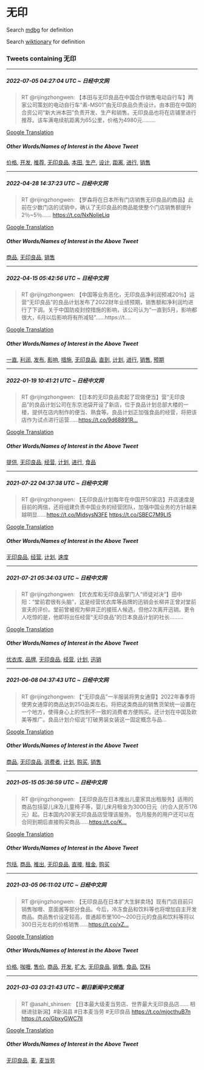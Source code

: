 # 无印

Search [mdbg](https://www.mdbg.net/chinese/dictionary?page=worddict&wdrst=0&wdqb=无印) for definition

Search [wiktionary](https://en.wiktionary.org/wiki/无印) for definition

### Tweets containing 无印

___
##### 2022-07-05 04:27:04 UTC ~ 日经中文网
> RT @rijingzhongwen: 【本田与无印良品在中国合作销售电动自行车】两家公司策划的电动自行车“素-MS01”由无印良品负责设计。由本田在中国的合资公司“新大洲本田”负责开发、生产和销售。无印良品也将在店铺里进行推荐。该车满电续航距离为65公里，价格为4980元………

[Google Translation](https://translate.google.com/?hi=en&tab=TT&sl=zh-CN&tl=en&op=translate&text=RT+%40rijingzhongwen%3A+%E3%80%90%E6%9C%AC%E7%94%B0%E4%B8%8E%E6%97%A0%E5%8D%B0%E8%89%AF%E5%93%81%E5%9C%A8%E4%B8%AD%E5%9B%BD%E5%90%88%E4%BD%9C%E9%94%80%E5%94%AE%E7%94%B5%E5%8A%A8%E8%87%AA%E8%A1%8C%E8%BD%A6%E3%80%91%E4%B8%A4%E5%AE%B6%E5%85%AC%E5%8F%B8%E7%AD%96%E5%88%92%E7%9A%84%E7%94%B5%E5%8A%A8%E8%87%AA%E8%A1%8C%E8%BD%A6%E2%80%9C%E7%B4%A0-MS01%E2%80%9D%E7%94%B1%E6%97%A0%E5%8D%B0%E8%89%AF%E5%93%81%E8%B4%9F%E8%B4%A3%E8%AE%BE%E8%AE%A1%E3%80%82%E7%94%B1%E6%9C%AC%E7%94%B0%E5%9C%A8%E4%B8%AD%E5%9B%BD%E7%9A%84%E5%90%88%E8%B5%84%E5%85%AC%E5%8F%B8%E2%80%9C%E6%96%B0%E5%A4%A7%E6%B4%B2%E6%9C%AC%E7%94%B0%E2%80%9D%E8%B4%9F%E8%B4%A3%E5%BC%80%E5%8F%91%E3%80%81%E7%94%9F%E4%BA%A7%E5%92%8C%E9%94%80%E5%94%AE%E3%80%82%E6%97%A0%E5%8D%B0%E8%89%AF%E5%93%81%E4%B9%9F%E5%B0%86%E5%9C%A8%E5%BA%97%E9%93%BA%E9%87%8C%E8%BF%9B%E8%A1%8C%E6%8E%A8%E8%8D%90%E3%80%82%E8%AF%A5%E8%BD%A6%E6%BB%A1%E7%94%B5%E7%BB%AD%E8%88%AA%E8%B7%9D%E7%A6%BB%E4%B8%BA65%E5%85%AC%E9%87%8C%EF%BC%8C%E4%BB%B7%E6%A0%BC%E4%B8%BA4980%E5%85%83%E2%80%A6%E2%80%A6%E2%80%A6)
##### Other Words/Names of Interest in the Above Tweet
[价格](价格.md), [开发](开发.md), [推荐](推荐.md), [无印良品](无印良品.md), [本田](本田.md), [生产](生产.md), [设计](设计.md), [距离](距离.md), [进行](进行.md), [销售](销售.md)
___
##### 2022-04-28 14:37:23 UTC ~ 日经中文网
> RT @rijingzhongwen: 【罗森将在日本所有门店销售无印良品的商品】此前在少数门店的试销中，确认了无印良品的商品能使整个门店销售额提升2％~5％…… https://t.co/NxNoIjeLiq

[Google Translation](https://translate.google.com/?hi=en&tab=TT&sl=zh-CN&tl=en&op=translate&text=RT+%40rijingzhongwen%3A+%E3%80%90%E7%BD%97%E6%A3%AE%E5%B0%86%E5%9C%A8%E6%97%A5%E6%9C%AC%E6%89%80%E6%9C%89%E9%97%A8%E5%BA%97%E9%94%80%E5%94%AE%E6%97%A0%E5%8D%B0%E8%89%AF%E5%93%81%E7%9A%84%E5%95%86%E5%93%81%E3%80%91%E6%AD%A4%E5%89%8D%E5%9C%A8%E5%B0%91%E6%95%B0%E9%97%A8%E5%BA%97%E7%9A%84%E8%AF%95%E9%94%80%E4%B8%AD%EF%BC%8C%E7%A1%AE%E8%AE%A4%E4%BA%86%E6%97%A0%E5%8D%B0%E8%89%AF%E5%93%81%E7%9A%84%E5%95%86%E5%93%81%E8%83%BD%E4%BD%BF%E6%95%B4%E4%B8%AA%E9%97%A8%E5%BA%97%E9%94%80%E5%94%AE%E9%A2%9D%E6%8F%90%E5%8D%872%EF%BC%85~5%EF%BC%85%E2%80%A6%E2%80%A6+https%3A%2F%2Ft.co%2FNxNoIjeLiq)
##### Other Words/Names of Interest in the Above Tweet
[商品](商品.md), [无印良品](无印良品.md), [销售](销售.md)
___
##### 2022-04-15 05:42:56 UTC ~ 日经中文网
> RT @rijingzhongwen: 【中国等业务恶化，无印良品净利润预减20％】运营“无印良品”的良品计划发布了2022财年业绩预期，销售额和净利润均进行了下调。关于中国防疫封控措施的影响，该公司认为“一直到5月，影响都很大，6月以后影响将有所减轻”……https://t.…

[Google Translation](https://translate.google.com/?hi=en&tab=TT&sl=zh-CN&tl=en&op=translate&text=RT+%40rijingzhongwen%3A+%E3%80%90%E4%B8%AD%E5%9B%BD%E7%AD%89%E4%B8%9A%E5%8A%A1%E6%81%B6%E5%8C%96%EF%BC%8C%E6%97%A0%E5%8D%B0%E8%89%AF%E5%93%81%E5%87%80%E5%88%A9%E6%B6%A6%E9%A2%84%E5%87%8F20%EF%BC%85%E3%80%91%E8%BF%90%E8%90%A5%E2%80%9C%E6%97%A0%E5%8D%B0%E8%89%AF%E5%93%81%E2%80%9D%E7%9A%84%E8%89%AF%E5%93%81%E8%AE%A1%E5%88%92%E5%8F%91%E5%B8%83%E4%BA%862022%E8%B4%A2%E5%B9%B4%E4%B8%9A%E7%BB%A9%E9%A2%84%E6%9C%9F%EF%BC%8C%E9%94%80%E5%94%AE%E9%A2%9D%E5%92%8C%E5%87%80%E5%88%A9%E6%B6%A6%E5%9D%87%E8%BF%9B%E8%A1%8C%E4%BA%86%E4%B8%8B%E8%B0%83%E3%80%82%E5%85%B3%E4%BA%8E%E4%B8%AD%E5%9B%BD%E9%98%B2%E7%96%AB%E5%B0%81%E6%8E%A7%E6%8E%AA%E6%96%BD%E7%9A%84%E5%BD%B1%E5%93%8D%EF%BC%8C%E8%AF%A5%E5%85%AC%E5%8F%B8%E8%AE%A4%E4%B8%BA%E2%80%9C%E4%B8%80%E7%9B%B4%E5%88%B05%E6%9C%88%EF%BC%8C%E5%BD%B1%E5%93%8D%E9%83%BD%E5%BE%88%E5%A4%A7%EF%BC%8C6%E6%9C%88%E4%BB%A5%E5%90%8E%E5%BD%B1%E5%93%8D%E5%B0%86%E6%9C%89%E6%89%80%E5%87%8F%E8%BD%BB%E2%80%9D%E2%80%A6%E2%80%A6https%3A%2F%2Ft.%E2%80%A6)
##### Other Words/Names of Interest in the Above Tweet
[一直](一直.md), [利润](利润.md), [发布](发布.md), [影响](影响.md), [措施](措施.md), [无印良品](无印良品.md), [直到](直到.md), [计划](计划.md), [进行](进行.md), [销售](销售.md), [预期](预期.md)
___
##### 2022-01-19 10:41:21 UTC ~ 日经中文网
> RT @rijingzhongwen: 【日本的无印良品卖起了现做便当】营“无印良品”的良品计划公司在东京池袋开设了新店，位于良品计划总部大楼的一楼，提供在店内制作的便当、熟食等。良品计划正加强食品的经营，将把该店作为试点进行运营……https://t.co/9d68891R…

[Google Translation](https://translate.google.com/?hi=en&tab=TT&sl=zh-CN&tl=en&op=translate&text=RT+%40rijingzhongwen%3A+%E3%80%90%E6%97%A5%E6%9C%AC%E7%9A%84%E6%97%A0%E5%8D%B0%E8%89%AF%E5%93%81%E5%8D%96%E8%B5%B7%E4%BA%86%E7%8E%B0%E5%81%9A%E4%BE%BF%E5%BD%93%E3%80%91%E8%90%A5%E2%80%9C%E6%97%A0%E5%8D%B0%E8%89%AF%E5%93%81%E2%80%9D%E7%9A%84%E8%89%AF%E5%93%81%E8%AE%A1%E5%88%92%E5%85%AC%E5%8F%B8%E5%9C%A8%E4%B8%9C%E4%BA%AC%E6%B1%A0%E8%A2%8B%E5%BC%80%E8%AE%BE%E4%BA%86%E6%96%B0%E5%BA%97%EF%BC%8C%E4%BD%8D%E4%BA%8E%E8%89%AF%E5%93%81%E8%AE%A1%E5%88%92%E6%80%BB%E9%83%A8%E5%A4%A7%E6%A5%BC%E7%9A%84%E4%B8%80%E6%A5%BC%EF%BC%8C%E6%8F%90%E4%BE%9B%E5%9C%A8%E5%BA%97%E5%86%85%E5%88%B6%E4%BD%9C%E7%9A%84%E4%BE%BF%E5%BD%93%E3%80%81%E7%86%9F%E9%A3%9F%E7%AD%89%E3%80%82%E8%89%AF%E5%93%81%E8%AE%A1%E5%88%92%E6%AD%A3%E5%8A%A0%E5%BC%BA%E9%A3%9F%E5%93%81%E7%9A%84%E7%BB%8F%E8%90%A5%EF%BC%8C%E5%B0%86%E6%8A%8A%E8%AF%A5%E5%BA%97%E4%BD%9C%E4%B8%BA%E8%AF%95%E7%82%B9%E8%BF%9B%E8%A1%8C%E8%BF%90%E8%90%A5%E2%80%A6%E2%80%A6https%3A%2F%2Ft.co%2F9d68891R%E2%80%A6)
##### Other Words/Names of Interest in the Above Tweet
[提供](提供.md), [无印良品](无印良品.md), [经营](经营.md), [计划](计划.md), [进行](进行.md), [食品](食品.md)
___
##### 2021-07-22 04:37:38 UTC ~ 日经中文网
> RT @rijingzhongwen: 【无印良品计划每年在中国开50家店】开店速度是目前的两倍，还将组建负责中国业务的经营团队，加强中国业务的方针越来越明显……https://t.co/MidsysN3FE https://t.co/SBEC7M9LI5

[Google Translation](https://translate.google.com/?hi=en&tab=TT&sl=zh-CN&tl=en&op=translate&text=RT+%40rijingzhongwen%3A+%E3%80%90%E6%97%A0%E5%8D%B0%E8%89%AF%E5%93%81%E8%AE%A1%E5%88%92%E6%AF%8F%E5%B9%B4%E5%9C%A8%E4%B8%AD%E5%9B%BD%E5%BC%8050%E5%AE%B6%E5%BA%97%E3%80%91%E5%BC%80%E5%BA%97%E9%80%9F%E5%BA%A6%E6%98%AF%E7%9B%AE%E5%89%8D%E7%9A%84%E4%B8%A4%E5%80%8D%EF%BC%8C%E8%BF%98%E5%B0%86%E7%BB%84%E5%BB%BA%E8%B4%9F%E8%B4%A3%E4%B8%AD%E5%9B%BD%E4%B8%9A%E5%8A%A1%E7%9A%84%E7%BB%8F%E8%90%A5%E5%9B%A2%E9%98%9F%EF%BC%8C%E5%8A%A0%E5%BC%BA%E4%B8%AD%E5%9B%BD%E4%B8%9A%E5%8A%A1%E7%9A%84%E6%96%B9%E9%92%88%E8%B6%8A%E6%9D%A5%E8%B6%8A%E6%98%8E%E6%98%BE%E2%80%A6%E2%80%A6https%3A%2F%2Ft.co%2FMidsysN3FE+https%3A%2F%2Ft.co%2FSBEC7M9LI5)
##### Other Words/Names of Interest in the Above Tweet
[无印良品](无印良品.md), [经营](经营.md), [计划](计划.md), [速度](速度.md)
___
##### 2021-07-21 05:34:03 UTC ~ 日经中文网
> RT @rijingzhongwen: 【优衣库和无印良品掌门人“师徒对决”】田中阳：“堂前君很有头脑”，这是经营优衣库等品牌的迅销会长柳井正曾对堂前宣夫的评价。堂前曾被视为柳井正的接班人候选，但他2次离开迅销。更令人吃惊的是，他即将出任经营“无印良品”的日本良品计划的社长………

[Google Translation](https://translate.google.com/?hi=en&tab=TT&sl=zh-CN&tl=en&op=translate&text=RT+%40rijingzhongwen%3A+%E3%80%90%E4%BC%98%E8%A1%A3%E5%BA%93%E5%92%8C%E6%97%A0%E5%8D%B0%E8%89%AF%E5%93%81%E6%8E%8C%E9%97%A8%E4%BA%BA%E2%80%9C%E5%B8%88%E5%BE%92%E5%AF%B9%E5%86%B3%E2%80%9D%E3%80%91%E7%94%B0%E4%B8%AD%E9%98%B3%EF%BC%9A%E2%80%9C%E5%A0%82%E5%89%8D%E5%90%9B%E5%BE%88%E6%9C%89%E5%A4%B4%E8%84%91%E2%80%9D%EF%BC%8C%E8%BF%99%E6%98%AF%E7%BB%8F%E8%90%A5%E4%BC%98%E8%A1%A3%E5%BA%93%E7%AD%89%E5%93%81%E7%89%8C%E7%9A%84%E8%BF%85%E9%94%80%E4%BC%9A%E9%95%BF%E6%9F%B3%E4%BA%95%E6%AD%A3%E6%9B%BE%E5%AF%B9%E5%A0%82%E5%89%8D%E5%AE%A3%E5%A4%AB%E7%9A%84%E8%AF%84%E4%BB%B7%E3%80%82%E5%A0%82%E5%89%8D%E6%9B%BE%E8%A2%AB%E8%A7%86%E4%B8%BA%E6%9F%B3%E4%BA%95%E6%AD%A3%E7%9A%84%E6%8E%A5%E7%8F%AD%E4%BA%BA%E5%80%99%E9%80%89%EF%BC%8C%E4%BD%86%E4%BB%962%E6%AC%A1%E7%A6%BB%E5%BC%80%E8%BF%85%E9%94%80%E3%80%82%E6%9B%B4%E4%BB%A4%E4%BA%BA%E5%90%83%E6%83%8A%E7%9A%84%E6%98%AF%EF%BC%8C%E4%BB%96%E5%8D%B3%E5%B0%86%E5%87%BA%E4%BB%BB%E7%BB%8F%E8%90%A5%E2%80%9C%E6%97%A0%E5%8D%B0%E8%89%AF%E5%93%81%E2%80%9D%E7%9A%84%E6%97%A5%E6%9C%AC%E8%89%AF%E5%93%81%E8%AE%A1%E5%88%92%E7%9A%84%E7%A4%BE%E9%95%BF%E2%80%A6%E2%80%A6%E2%80%A6)
##### Other Words/Names of Interest in the Above Tweet
[优衣库](优衣库.md), [品牌](品牌.md), [无印良品](无印良品.md), [经营](经营.md), [计划](计划.md), [迅销](迅销.md)
___
##### 2021-06-08 04:37:43 UTC ~ 日经中文网
> RT @rijingzhongwen: 【“无印良品”一半服装将男女通穿】2022年春季将使男女通穿的商品达到250品类左右。将把这类商品的销售货架统一设置在一个地方，使得身心上的性别不一致的消费者方便购买。还计划在中国及欧美等推广。良品计划介绍说“打破男装女装这一固定概念与品…

[Google Translation](https://translate.google.com/?hi=en&tab=TT&sl=zh-CN&tl=en&op=translate&text=RT+%40rijingzhongwen%3A+%E3%80%90%E2%80%9C%E6%97%A0%E5%8D%B0%E8%89%AF%E5%93%81%E2%80%9D%E4%B8%80%E5%8D%8A%E6%9C%8D%E8%A3%85%E5%B0%86%E7%94%B7%E5%A5%B3%E9%80%9A%E7%A9%BF%E3%80%912022%E5%B9%B4%E6%98%A5%E5%AD%A3%E5%B0%86%E4%BD%BF%E7%94%B7%E5%A5%B3%E9%80%9A%E7%A9%BF%E7%9A%84%E5%95%86%E5%93%81%E8%BE%BE%E5%88%B0250%E5%93%81%E7%B1%BB%E5%B7%A6%E5%8F%B3%E3%80%82%E5%B0%86%E6%8A%8A%E8%BF%99%E7%B1%BB%E5%95%86%E5%93%81%E7%9A%84%E9%94%80%E5%94%AE%E8%B4%A7%E6%9E%B6%E7%BB%9F%E4%B8%80%E8%AE%BE%E7%BD%AE%E5%9C%A8%E4%B8%80%E4%B8%AA%E5%9C%B0%E6%96%B9%EF%BC%8C%E4%BD%BF%E5%BE%97%E8%BA%AB%E5%BF%83%E4%B8%8A%E7%9A%84%E6%80%A7%E5%88%AB%E4%B8%8D%E4%B8%80%E8%87%B4%E7%9A%84%E6%B6%88%E8%B4%B9%E8%80%85%E6%96%B9%E4%BE%BF%E8%B4%AD%E4%B9%B0%E3%80%82%E8%BF%98%E8%AE%A1%E5%88%92%E5%9C%A8%E4%B8%AD%E5%9B%BD%E5%8F%8A%E6%AC%A7%E7%BE%8E%E7%AD%89%E6%8E%A8%E5%B9%BF%E3%80%82%E8%89%AF%E5%93%81%E8%AE%A1%E5%88%92%E4%BB%8B%E7%BB%8D%E8%AF%B4%E2%80%9C%E6%89%93%E7%A0%B4%E7%94%B7%E8%A3%85%E5%A5%B3%E8%A3%85%E8%BF%99%E4%B8%80%E5%9B%BA%E5%AE%9A%E6%A6%82%E5%BF%B5%E4%B8%8E%E5%93%81%E2%80%A6)
##### Other Words/Names of Interest in the Above Tweet
[商品](商品.md), [无印良品](无印良品.md), [消费者](消费者.md), [计划](计划.md), [购买](购买.md), [销售](销售.md)
___
##### 2021-05-15 05:36:59 UTC ~ 日经中文网
> RT @rijingzhongwen: 【无印良品在日本推出儿童家具出租服务】适用的商品包括婴儿床及儿童椅子等，婴儿床月租金为3000日元（约合人民币176元）起。日本国内20家无印良品店受理该服务。 包月服务的用户还可以在合同到期后直接购买商品……https://t.co/K…

[Google Translation](https://translate.google.com/?hi=en&tab=TT&sl=zh-CN&tl=en&op=translate&text=RT+%40rijingzhongwen%3A+%E3%80%90%E6%97%A0%E5%8D%B0%E8%89%AF%E5%93%81%E5%9C%A8%E6%97%A5%E6%9C%AC%E6%8E%A8%E5%87%BA%E5%84%BF%E7%AB%A5%E5%AE%B6%E5%85%B7%E5%87%BA%E7%A7%9F%E6%9C%8D%E5%8A%A1%E3%80%91%E9%80%82%E7%94%A8%E7%9A%84%E5%95%86%E5%93%81%E5%8C%85%E6%8B%AC%E5%A9%B4%E5%84%BF%E5%BA%8A%E5%8F%8A%E5%84%BF%E7%AB%A5%E6%A4%85%E5%AD%90%E7%AD%89%EF%BC%8C%E5%A9%B4%E5%84%BF%E5%BA%8A%E6%9C%88%E7%A7%9F%E9%87%91%E4%B8%BA3000%E6%97%A5%E5%85%83%EF%BC%88%E7%BA%A6%E5%90%88%E4%BA%BA%E6%B0%91%E5%B8%81176%E5%85%83%EF%BC%89%E8%B5%B7%E3%80%82%E6%97%A5%E6%9C%AC%E5%9B%BD%E5%86%8520%E5%AE%B6%E6%97%A0%E5%8D%B0%E8%89%AF%E5%93%81%E5%BA%97%E5%8F%97%E7%90%86%E8%AF%A5%E6%9C%8D%E5%8A%A1%E3%80%82+%E5%8C%85%E6%9C%88%E6%9C%8D%E5%8A%A1%E7%9A%84%E7%94%A8%E6%88%B7%E8%BF%98%E5%8F%AF%E4%BB%A5%E5%9C%A8%E5%90%88%E5%90%8C%E5%88%B0%E6%9C%9F%E5%90%8E%E7%9B%B4%E6%8E%A5%E8%B4%AD%E4%B9%B0%E5%95%86%E5%93%81%E2%80%A6%E2%80%A6https%3A%2F%2Ft.co%2FK%E2%80%A6)
##### Other Words/Names of Interest in the Above Tweet
[包括](包括.md), [商品](商品.md), [推出](推出.md), [无印良品](无印良品.md), [直接](直接.md), [租金](租金.md), [购买](购买.md)
___
##### 2021-03-05 06:11:02 UTC ~ 日经中文网
> RT @rijingzhongwen: 【无印良品在日本扩大生鲜卖场】现有门店目前只销售咖喱、意面酱等部分食品。今后，冷冻食品和饮料等也将增加自主开发商品。商品售价设定较高，普通超市里100～200日元的食品和饮料等将以300日元左右的价格销售……https://t.co/xZ…

[Google Translation](https://translate.google.com/?hi=en&tab=TT&sl=zh-CN&tl=en&op=translate&text=RT+%40rijingzhongwen%3A+%E3%80%90%E6%97%A0%E5%8D%B0%E8%89%AF%E5%93%81%E5%9C%A8%E6%97%A5%E6%9C%AC%E6%89%A9%E5%A4%A7%E7%94%9F%E9%B2%9C%E5%8D%96%E5%9C%BA%E3%80%91%E7%8E%B0%E6%9C%89%E9%97%A8%E5%BA%97%E7%9B%AE%E5%89%8D%E5%8F%AA%E9%94%80%E5%94%AE%E5%92%96%E5%96%B1%E3%80%81%E6%84%8F%E9%9D%A2%E9%85%B1%E7%AD%89%E9%83%A8%E5%88%86%E9%A3%9F%E5%93%81%E3%80%82%E4%BB%8A%E5%90%8E%EF%BC%8C%E5%86%B7%E5%86%BB%E9%A3%9F%E5%93%81%E5%92%8C%E9%A5%AE%E6%96%99%E7%AD%89%E4%B9%9F%E5%B0%86%E5%A2%9E%E5%8A%A0%E8%87%AA%E4%B8%BB%E5%BC%80%E5%8F%91%E5%95%86%E5%93%81%E3%80%82%E5%95%86%E5%93%81%E5%94%AE%E4%BB%B7%E8%AE%BE%E5%AE%9A%E8%BE%83%E9%AB%98%EF%BC%8C%E6%99%AE%E9%80%9A%E8%B6%85%E5%B8%82%E9%87%8C100%EF%BD%9E200%E6%97%A5%E5%85%83%E7%9A%84%E9%A3%9F%E5%93%81%E5%92%8C%E9%A5%AE%E6%96%99%E7%AD%89%E5%B0%86%E4%BB%A5300%E6%97%A5%E5%85%83%E5%B7%A6%E5%8F%B3%E7%9A%84%E4%BB%B7%E6%A0%BC%E9%94%80%E5%94%AE%E2%80%A6%E2%80%A6https%3A%2F%2Ft.co%2FxZ%E2%80%A6)
##### Other Words/Names of Interest in the Above Tweet
[价格](价格.md), [咖喱](咖喱.md), [售价](售价.md), [商品](商品.md), [开发](开发.md), [扩大](扩大.md), [无印良品](无印良品.md), [销售](销售.md), [食品](食品.md), [饮料](饮料.md)
___
##### 2021-03-03 03:21:43 UTC ~ 朝日新闻中文频道
> RT @asahi_shinsen: 【日本最大级麦当劳店、世界最大无印良品店…… 相继进驻新潟】#新潟县 #日本麦当劳 #无印良品 https://t.co/mjocthuB7n https://t.co/GbxyGWC7lI

[Google Translation](https://translate.google.com/?hi=en&tab=TT&sl=zh-CN&tl=en&op=translate&text=RT+%40asahi_shinsen%3A+%E3%80%90%E6%97%A5%E6%9C%AC%E6%9C%80%E5%A4%A7%E7%BA%A7%E9%BA%A6%E5%BD%93%E5%8A%B3%E5%BA%97%E3%80%81%E4%B8%96%E7%95%8C%E6%9C%80%E5%A4%A7%E6%97%A0%E5%8D%B0%E8%89%AF%E5%93%81%E5%BA%97%E2%80%A6%E2%80%A6+%E7%9B%B8%E7%BB%A7%E8%BF%9B%E9%A9%BB%E6%96%B0%E6%BD%9F%E3%80%91%23%E6%96%B0%E6%BD%9F%E5%8E%BF+%23%E6%97%A5%E6%9C%AC%E9%BA%A6%E5%BD%93%E5%8A%B3+%23%E6%97%A0%E5%8D%B0%E8%89%AF%E5%93%81+https%3A%2F%2Ft.co%2FmjocthuB7n+https%3A%2F%2Ft.co%2FGbxyGWC7lI)
##### Other Words/Names of Interest in the Above Tweet
[无印良品](无印良品.md), [麦](麦.md), [麦当劳](麦当劳.md)
